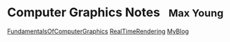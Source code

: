 <!-- ![logo](_media/icon.svg) -->

# Computer Graphics Notes &nbsp;&nbsp;<small>Max Young</small>

<!-- A magical documentation site generator.

- Simple and lightweight
- No statically built html files
- Multiple themes -->

[FundamentalsOfComputerGraphics](docs/FundamentalsofComputerGraphics/)
[RealTimeRendering](docs/RealTimeRendering/)
[MyBlog](https://max-young.github.io/)
